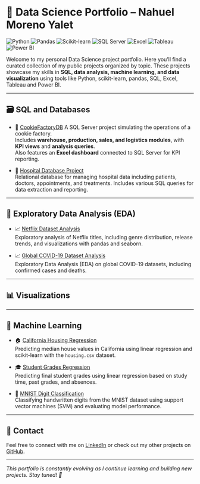 # 🧠 Data Science Portfolio – Nahuel Moreno Yalet


![Python](https://img.shields.io/badge/Python-3776AB?style=for-the-badge&logo=python&logoColor=white)
![Pandas](https://img.shields.io/badge/Pandas-150458?style=for-the-badge&logo=pandas&logoColor=white)
![Scikit-learn](https://img.shields.io/badge/scikit--learn-F7931E?style=for-the-badge&logo=scikitlearn&logoColor=white)
![SQL Server](https://img.shields.io/badge/SQL%20Server-CC2927?style=for-the-badge&logo=microsoftsqlserver&logoColor=white)
![Excel](https://img.shields.io/badge/Excel-217346?style=for-the-badge&logo=microsoftexcel&logoColor=white)
![Tableau](https://img.shields.io/badge/Tableau-E97627?style=for-the-badge&logo=tableau&logoColor=white)
![Power BI](https://img.shields.io/badge/Power%20BI-F2C811?style=for-the-badge&logo=powerbi&logoColor=black)


Welcome to my personal Data Science project portfolio. Here you’ll find a curated collection of my public projects organized by topic. These projects showcase my skills in **SQL, data analysis, machine learning, and data visualization** using tools like Python, scikit-learn, pandas, SQL, Excel, Tableau and Power BI.


---

## 🗃️ SQL and Databases

- 🍪 [CookieFactoryDB](https://github.com/nmyalet90/CookieFactoryDB) 
  A SQL Server project simulating the operations of a cookie factory.  
  Includes **warehouse, production, sales, and logistics modules**, with **KPI views** and **analysis queries**.  
  Also features an **Excel dashboard** connected to SQL Server for KPI reporting.

- 🏥 [Hospital Database Project](https://github.com/nmyalet90/Hospital-DB)  
  Relational database for managing hospital data including patients, doctors, appointments, and treatments. Includes various SQL queries for data extraction and reporting.


---

## 🔎 Exploratory Data Analysis (EDA)

- 📈 [Netflix Dataset Analysis](https://github.com/nmyalet90/Netflix-Titles-EDA)  
  Exploratory analysis of Netflix titles, including genre distribution, release trends, and visualizations with pandas and seaborn.

- 📈 [Global COVID-19 Dataset Analysis](https://github.com/nmyalet90/Covid-stats-EDA)  
  Exploratory Data Analysis (EDA) on global COVID-19 datasets, including confirmed cases and deaths.


---

## 📊 Visualizations


---

## 🧠 Machine Learning

- 🏠 [California Housing Regression](https://github.com/nmyalet90/california-housing-linear-regression)  
  Predicting median house values in California using linear regression and scikit-learn with the `housing.csv` dataset.

- 🎓 [Student Grades Regression](https://github.com/nmyalet90/student-grades-linear-regression)  
  Predicting final student grades using linear regression based on study time, past grades, and absences.

- 🔢 [MNIST Digit Classification](https://github.com/nmyalet90/MNIST-Classification)  
  Classifying handwritten digits from the MNIST dataset using support vector machines (SVM) and evaluating model performance.


---


## 💬 Contact

Feel free to connect with me on [LinkedIn](https://www.linkedin.com/in/nmyalet) or check out my other projects on [GitHub](https://github.com/nmyalet90).

---

*This portfolio is constantly evolving as I continue learning and building new projects. Stay tuned! 🚀*
